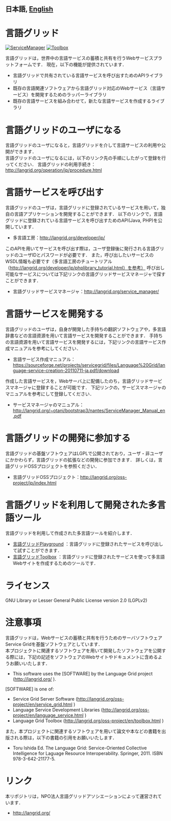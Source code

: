 日本語, [English](/README.md)
---------------------------------
# 言語グリッド
[![ServiceManager](https://github.com/openlangrid/langrid/raw/images/screenshots/language-grid-servicemanager_s2.jpg "Service manager")](https://github.com/openlangrid/langrid/raw/images/screenshots/language-grid-servicemanager.jpg)
[![Toolbox](https://github.com/openlangrid/langrid/raw/images/screenshots/language-grid-toolbox_s3.jpg "Toolbox")](https://github.com/openlangrid/langrid/raw/images/screenshots/language-grid-toolbox.jpg)

言語グリッドは，世界中の言語サービスの蓄積と共有を行うWebサービスプラットフォームです．
現在，以下の機能が提供されています．
* 言語グリッドで共有されている言語サービスを呼び出すためのAPIライブラリ
* 既存の言語関連ソフトウェアから言語グリッド対応のWebサービス（言語サービス）を開発するためのラッパーライブラリ
* 既存の言語サービスを組み合わせて，新たな言語サービスを作成するライブラリ

# 言語グリッドのユーザになる
言語グリッドのユーザになると，言語グリッドを介して言語サービスの利用や公開ができます．  
言語グリッドのユーザになるには，以下のリンク先の手順にしたがって登録を行ってください．
言語グリッドの利用手続き：http://langrid.org/operation/jp/procedure.html

# 言語サービスを呼び出す
言語グリッドのユーザは，言語グリッドに登録されているサービスを用いて，独自の言語アプリケーションを開発することができます．
以下のリンクで，言語グリッドに登録されている言語サービスを呼び出すためのAPI(Java, PHP)を公開しています．
* 多言語工房：http://langrid.org/developer/jp/

このAPIを用いてサービスを呼び出す際は，ユーザ登録後に発行される言語グリッドのユーザIDとパスワードが必要です．
また，呼び出したいサービスのWSDL情報も必要です（多言語工房のチュートリアル（http://langrid.org/developer/jp/phplibrary_tutorial.html）を参考）
呼び出し可能なサービスについては下記リンクの言語グリッドサービスマネージャで探すことができます．
* 言語グリッドサービスマネージャ：http://langrid.org/service_manager/

# 言語サービスを開発する
言語グリッドのユーザは，自身が開発した手持ちの翻訳ソフトウェアや，多言語辞書などの言語資源を用いて言語サービスを開発することができます．
手持ちの言語資源を用いて言語サービスを開発するには，下記リンクの言語サービス作成マニュアルを参考にしてください．
* 言語サービス作成マニュアル：https://sourceforge.net/projects/servicegrid/files/Language%20Grid/language-service-creation-20110711-ja.pdf/download

作成した言語サービスを，Webサーバ上に配備したのち，言語グリッドサービスマネージャに登録することが可能です．
下記リンクの，サービスマネージャのマニュアルを参考にして登録してください．
* サービスマネージャのマニュアル：http://langrid.org/~otani/bootstrap3/nantes/ServiceManager_Manual_en.pdf

# 言語グリッドの開発に参加する
言語グリッドの基盤ソフトウェアはLGPLで公開されており，ユーザ・非ユーザにかかわらず，言語グリッドの拡張などの開発に参加できます．
詳しくは，言語グリッドOSSプロジェクトを参照ください．
* 言語グリッドOSSプロジェクト：http://langrid.org/oss-project/jp/index.html

# 言語グリッドを利用して開発された多言語ツール
言語グリッドを利用して作成された多言語ツールを紹介します．
* [言語グリッドPlayground](http://langrid.org/playground/)
 ：言語グリッドに登録されたサービスを呼び出して試すことができます．
* [言語グリッドToolbox](http://langrid.org/tools/toolbox/)
 ：言語グリッドに登録されたサービスを使って多言語Webサイトを作成するためのツールです．

# ライセンス
GNU Library or Lesser General Public License version 2.0 (LGPLv2)

# 注意事項
言語グリッドは，Webサービスの蓄積と共有を行うためのサーバソフトウェアService Gridを基盤ソフトウェアとしています．  
本プロジェクトに関連するソフトウェアを用いて開発したソフトウェアを公開する際には，下記の記述をソフトウェアのWebサイトやドキュメントに含めるようお願いいたします．  

* This software uses the [SOFTWARE] by the Language Grid project (http://langrid.org/ ).

[SOFTWARE] is one of:
* Service Grid Server Software (http://langrid.org/oss-project/en/service_grid.html )
* Language Service Development Libraries (http://langrid.org/oss-project/en/language_service.html )
* Language Grid Toolbox (http://langrid.org/oss-project/en/toolbox.html )

また，本プロジェクトに関連するソフトウェアを用いて論文や本などの書籍を出版される際は，以下の書籍の引用をお願いいたします．

* Toru Ishida Ed. The Language Grid: Service-Oriented Collective Intelligence for Laguage Resource Interoperability. Springer, 2011. ISBN 978-3-642-21177-5.

# リンク
本リポジトリは，NPO法人言語グリッドアソシエーションによって運営されています．
* http://langrid.org/
